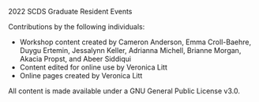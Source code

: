 2022 SCDS Graduate Resident Events

Contributions by the following individuals: 
- Workshop content created by Cameron Anderson, Emma Croll-Baehre, Duygu Ertemin, Jessalynn Keller, Adrianna Michell, Brianne Morgan, Akacia Propst, and Abeer Siddiqui
- Content edited for online use by Veronica Litt
- Online pages created by Veronica Litt

All content is made available under a GNU General Public License v3.0.
